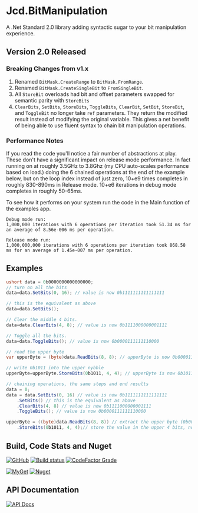 # Jcd.BitManipulation

A .Net Standard 2.0 library adding syntactic sugar to your bit manipulation experience.

## Version 2.0 Released

### Breaking Changes from v1.x

1. Renamed `BitMask.CreateRange` to `BitMask.FromRange`.
2. Renamed `BitMask.CreateSingleBit` to `FromSingleBit`.
3. All `StoreBit` overloads had bit and offset parameters swapped for semantic parity with `StoreBits`
4. `ClearBits`, `SetBits`, `StoreBits`, `ToggleBits`, `ClearBit`, `SetBit`, `StoreBit`, and `ToggleBit` no longer take `ref` parameters.
   They return the modified result instead of modifying the original variable.
   This gives a net benefit of being able to use fluent syntax to chain bit manipulation operations.

### Performance Notes

If you read the code you'll notice a fair number of abstractions at play. These don't have a
significant impact on release mode performance. In fact running on at roughly 3.5GHz to 3.8Ghz
(my CPU auto-scales performance based on load.) doing the 6 chained operations at the end of
the example below, but on the loop index instead of just zero, 10+e9 times completes in roughly
830-890ms in Release mode. 10+e6 iterations in debug mode completes in roughly 50-65ms.

To see how it performs on your system run the code in the Main function of the examples app.

```text
Debug mode run:
1,000,000 iterations with 6 operations per iteration took 51.34 ms for an average of 8.56e-006 ms per operation.

Release mode run:
1,000,000,000 iterations with 6 operations per iteration took 868.58 ms for an average of 1.45e-007 ms per operation.
```

## Examples

```csharp
ushort data = 0b0000000000000000;
// turn on all the bits
data=data.SetBits(0, 16); // value is now 0b1111111111111111

// this is the equivalent as above
data=data.SetBits();

// Clear the middle 4 bits.
data=data.ClearBits(4, 8); // value is now 0b1111000000001111

// Toggle all the bits.
data=data.ToggleBits(); // value is now 0b0000111111110000

// read the upper byte 
var upperByte = (byte)data.ReadBits(8, 8); // upperByte is now 0b00001111

// write 0b1011 into the upper nybble
upperByte=upperByte.StoreBits(0b1011, 4, 4); // upperByte is now 0b10111111

// chaining operations, the same steps and end results
data = 0;
data = data.SetBits(0, 16) // value is now 0b1111111111111111
    .SetBits() // this is the equivalent as above
    .ClearBits(4, 8) // value is now 0b1111000000001111
    .ToggleBits(); // value is now 0b0000111111110000

upperByte = ((byte)data.ReadBits(8, 8)) // extract the upper byte (0b00001111)
    .StoreBits(0b1011, 4, 4);// store the value in the upper 4 bits, now upperByte is now 0b10111111
```

## Build, Code Stats and Nuget

[![GitHub](https://img.shields.io/github/license/jason-c-daniels/Jcd.BitManipulation)](https://github.com/jason-c-daniels/Jcd.BitManipulation/blob/main/LICENSE)
[![Build status](https://ci.appveyor.com/api/projects/status/98xuytl8nl7rns7m?svg=true)](https://ci.appveyor.com/project/jason-c-daniels/jcd-bitmanipulation)
[![CodeFactor Grade](https://img.shields.io/codefactor/grade/github/jason-c-daniels/Jcd.BitManipulation)](https://www.codefactor.io/repository/github/jason-c-daniels/jcd.bitmanipulation)

[![MyGet](https://img.shields.io/myget/jason-c-daniels/v/Jcd.BitManipulation?logo=nuget)](https://www.myget.org/feed/jason-c-daniels/package/nuget/Jcd.BitManipulation)
[![Nuget](https://img.shields.io/nuget/v/Jcd.BitManipulation?logo=nuget)](https://www.nuget.org/packages/Jcd.BitManipulation)

## API Documentation

[![API Docs](https://img.shields.io/badge/Read-The%20API%20Documentation-blue?style=for-the-badge)](https://github.com/jason-c-daniels/Jcd.BitManipulation/blob/main/docs/Jcd.BitManipulation.md)
